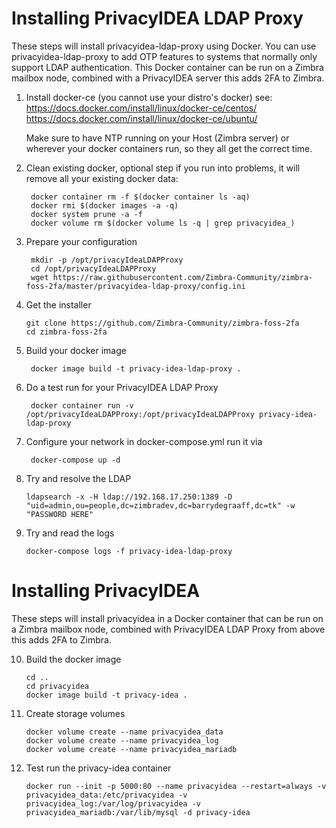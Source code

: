 # Installing PrivacyIDEA LDAP Proxy

These steps will install privacyidea-ldap-proxy using Docker. You can use privacyidea-ldap-proxy to add OTP features to systems that normally only support LDAP authentication. This Docker container can be run on a Zimbra mailbox node, combined with a PrivacyIDEA server this adds 2FA to Zimbra. 

1. Install docker-ce (you cannot use your distro's docker) see:
   https://docs.docker.com/install/linux/docker-ce/centos/
   https://docs.docker.com/install/linux/docker-ce/ubuntu/

   Make sure to have NTP running on your Host (Zimbra server) or wherever your docker containers run, so they all get the correct time.

2. Clean existing docker, optional step if you run into problems, it will remove all your existing docker data:

        docker container rm -f $(docker container ls -aq)
        docker rmi $(docker images -a -q)
        docker system prune -a -f
        docker volume rm $(docker volume ls -q | grep privacyidea_)
      
3. Prepare your configuration

        mkdir -p /opt/privacyIdeaLDAPProxy
        cd /opt/privacyIdeaLDAPProxy
        wget https://raw.githubusercontent.com/Zimbra-Community/zimbra-foss-2fa/master/privacyidea-ldap-proxy/config.ini

4.  Get the installer

        git clone https://github.com/Zimbra-Community/zimbra-foss-2fa
        cd zimbra-foss-2fa

5. Build your docker image

        docker image build -t privacy-idea-ldap-proxy .   

6. Do a test run for your PrivacyIDEA LDAP Proxy

        docker container run -v /opt/privacyIdeaLDAPProxy:/opt/privacyIdeaLDAPProxy privacy-idea-ldap-proxy


7. Configure your network in docker-compose.yml run it via

        docker-compose up -d

8. Try and resolve the LDAP

       ldapsearch -x -H ldap://192.168.17.250:1389 -D "uid=admin,ou=people,dc=zimbradev,dc=barrydegraaff,dc=tk" -w "PASSWORD HERE"

9. Try and read the logs

       docker-compose logs -f privacy-idea-ldap-proxy

       
       
# Installing PrivacyIDEA

These steps will install privacyidea in a Docker container that can be run on a Zimbra mailbox node, combined with PrivacyIDEA LDAP Proxy from above this adds 2FA to Zimbra.

10. Build the docker image

        cd ..
        cd privacyidea
        docker image build -t privacy-idea .  

11. Create storage volumes

        docker volume create --name privacyidea_data
        docker volume create --name privacyidea_log
        docker volume create --name privacyidea_mariadb

12. Test run the privacy-idea container

        docker run --init -p 5000:80 --name privacyidea --restart=always -v privacyidea_data:/etc/privacyidea -v privacyidea_log:/var/log/privacyidea -v privacyidea_mariadb:/var/lib/mysql -d privacy-idea
